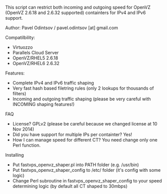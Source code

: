 This script can restrict both incoming and outgoing speed for OpenVZ (OpenVZ 2.6.18 and 2.6.32 supported) containters for IPv4 and IPv6 support.

Author: Pavel Odintsov / pavel.odintsov [at] gmail.com

Compatilbility:
* Virtuozzo
* Parallels Cloud Server
* OpenVZ/RHEL5 2.6.18
* OpenVZ/RHEL6 2.6.32

Features:
* Complete IPv4 and IPv6 traffic shaping
* Very fast hash based filetring rules (only 2 lookups for thousands of filters)
* Incoming and outgoing traffic shaping (please be very careful with INCOMING shaping features!)

FAQ
* License? GPLv2 (please be careful because we changed license at 10 Nov 2014)
* Did you have support for multiple IPs per containter? Yes!
* How I can manage speed for different CT? You need change only one Perl function.

Installing
* Put fastvps_openvz_shaper.pl into PATH folder (e.g. /usr/bin)
* Put fastvps_openvz_shaper_config to /etc/ folder (it's config with some logic)
* Change Perl subroutine in fastvps_openvz_shaper_config to your speed determining logic (by default all CT shaped to 30mbps)

